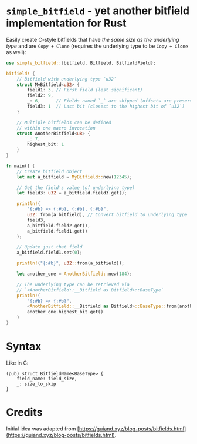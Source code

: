 # `simple_bitfield` - yet another bitfield implementation for Rust

Easily create C-style bitfields that have _the same size as the underlying type_ and are `Copy + Clone` (requires the underlying type to be `Copy + Clone` as well):

```rust
use simple_bitfield::{bitfield, Bitfield, BitfieldField};

bitfield! {
    // Bitfield with underlying type `u32`
    struct MyBitfield<u32> {
        field1: 3, // First field (lest significant)
        field2: 9,
        _: 6,      // Fields named `_` are skipped (offsets are preserved)
        field3: 1  // Last bit (closest to the highest bit of `u32`)
    }

    // Multiple bitfields can be defined
    // within one macro invocation
    struct AnotherBitfield<u8> {
        _: 7,
        highest_bit: 1
    }
}

fn main() {
    // Create bitfield object
    let mut a_bitfield = MyBitfield::new(12345);

    // Get the field's value (of underlying type)
    let field3: u32 = a_bitfield.field3.get();

    println!(
        "{:#b} => {:#b}, {:#b}, {:#b}",
        u32::from(a_bitfield), // Convert bitfield to underlying type
        field3,
        a_bitfield.field2.get(),
        a_bitfield.field1.get()
    );

    // Update just that field
    a_bitfield.field1.set(0);

    println!("{:#b}", u32::from(a_bitfield));

    let another_one = AnotherBitfield::new(184);

    // The underlying type can be retrieved via
    // `<AnotherBitfield::__Bitfield as Bitfield>::BaseType`
    println!(
        "{:#b} => {:#b}",
        <AnotherBitfield::__Bitfield as Bitfield>::BaseType::from(another_one),
        another_one.highest_bit.get()
    )
}
```

# Syntax

Like in C:
```
(pub) struct BitfieldName<BaseType> {
    field_name: field_size,
    _: size_to_skip
}
```

# Credits

Initial idea was adapted from [https://guiand.xyz/blog-posts/bitfields.html](https://guiand.xyz/blog-posts/bitfields.html).